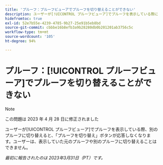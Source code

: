 ```yaml
---
title: 'プルーフ：プルーフビューアでプルーフを切り替えることができない'
description: ユーザーが[!UICONTROL プルーフビューア]でプルーフを表示している際に別のバージョンに切り替えると、バージョンのドロップダウンが無効になり、表示していた元のバージョンやプルーフの別のバージョンに戻すことができなくなります。
hidefromtoc: true
exl-id: 52e7b55e-4239-4785-9b27-25e91b5eb8bd
source-git-commit: cbbbe16b8efb3a9b28280db0b201201ab3756c5c
workflow-type: tm+mt
source-wordcount: '105'
ht-degree: 94%

---
```


# プルーフ：[!UICONTROL プルーフビューア]でプルーフを切り替えることができない

>[!NOTE]
>
>この問題は 2023 年 4 月 28 日に修正されました

ユーザーが[!UICONTROL プルーフビューア]でプルーフを表示している際、別のプルーフに切り替えると、「プルーフを切り替え」ボタンが応答しなくなります。ユーザーは、表示していた元のプルーフや別のプルーフに切り替えることはできません。

_最初に報告されたのは 2023年3月31日（PT）です。_
